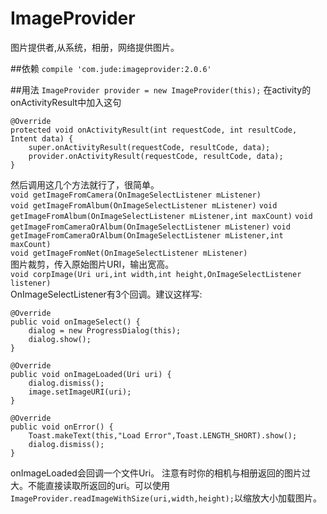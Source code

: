 # ImageProvider
图片提供者,从系统，相册，网络提供图片。


##依赖
`compile 'com.jude:imageprovider:2.0.6'`

##用法
`ImageProvider provider = new ImageProvider(this);`
在activity的onActivityResult中加入这句

    @Override
    protected void onActivityResult(int requestCode, int resultCode, Intent data) {
        super.onActivityResult(requestCode, resultCode, data);
        provider.onActivityResult(requestCode, resultCode, data);
    }

然后调用这几个方法就行了，很简单。  
`void getImageFromCamera(OnImageSelectListener mListener)`  
`void getImageFromAlbum(OnImageSelectListener mListener)`
`void getImageFromAlbum(OnImageSelectListener mListener,int maxCount)`
`void getImageFromCameraOrAlbum(OnImageSelectListener mListener)`
`void getImageFromCameraOrAlbum(OnImageSelectListener mListener,int maxCount)`  
`void getImageFromNet(OnImageSelectListener mListener)`  
图片裁剪，传入原始图片URI，输出宽高。  
`void corpImage(Uri uri,int width,int height,OnImageSelectListener listener)`  
OnImageSelectListener有3个回调。建议这样写:

    @Override
    public void onImageSelect() {
        dialog = new ProgressDialog(this);
        dialog.show();
    }

    @Override
    public void onImageLoaded(Uri uri) {
        dialog.dismiss();
        image.setImageURI(uri);
    }

    @Override
    public void onError() {
        Toast.makeText(this,"Load Error",Toast.LENGTH_SHORT).show();
        dialog.dismiss();
    }

onImageLoaded会回调一个文件Uri。
注意有时你的相机与相册返回的图片过大。不能直接读取所返回的uri。可以使用
`ImageProvider.readImageWithSize(uri,width,height);`以缩放大小加载图片。

